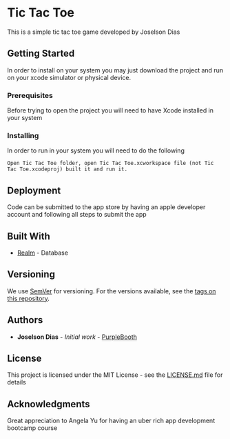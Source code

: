 # Tic Tac Toe

This is a simple tic tac toe game developed by Joselson Dias

## Getting Started

In order to install on your system you may just download the project and run on your xcode simulator or physical device.

### Prerequisites

Before trying to open the project you will need to have Xcode installed in your system


### Installing

In order to run in your system you will need to do the following


```
Open Tic Tac Toe folder, open Tic Tac Toe.xcworkspace file (not Tic Tac Toe.xcodeproj) built it and run it.
```

## Deployment

Code can be submitted to the app store by having an apple developer account and following all steps to submit the app

## Built With

* [Realm](https://realm.io) - Database



## Versioning

We use [SemVer](http://semver.org/) for versioning. For the versions available, see the [tags on this repository](https://github.com/JCassio1/Tic-Tac-Toe). 

## Authors

* **Joselson Dias** - *Initial work* - [PurpleBooth](https://github.com/PurpleBooth)


## License

This project is licensed under the MIT License - see the [LICENSE.md](LICENSE.md) file for details

## Acknowledgments

Great appreciation to Angela Yu for having an uber rich app development bootcamp course
